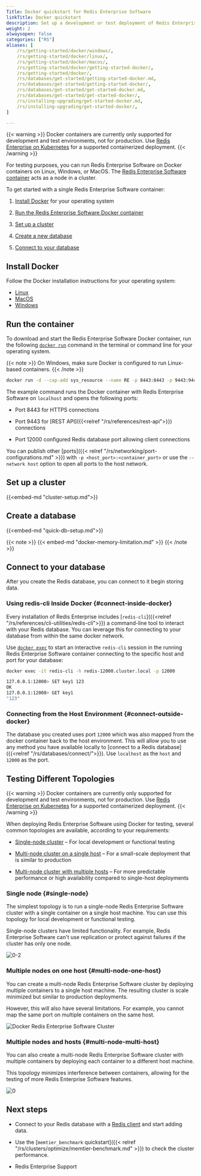 ```yaml
---
Title: Docker quickstart for Redis Enterprise Software
linkTitle: Docker quickstart
description: Set up a development or test deployment of Redis Enterprise Software using Docker.
weight: 2
alwaysopen: false
categories: ["RS"]
aliases: [
    /rs/getting-started/docker/windows/,
    /rs/getting-started/docker/linux/,
    /rs/getting-started/docker/macos/,
    /rs/getting-started/docker/getting-started-docker/,
    /rs/getting-started/docker/,
    /rs/databases/get-started/getting-started-docker.md,
    /rs/databases/get-started/getting-started-docker/,
    /rs/databases/get-started/get-started-docker.md,
    /rs/databases/get-started/get-started-docker/,
    /rs/installing-upgrading/get-started-docker.md,
    /rs/installing-upgrading/get-started-docker/,
]

---
```

{{< warning >}}
Docker containers are currently only supported for development and test environments, not for production. Use [Redis Enterprise on Kubernetes](<relref "/rs-docker-bug-bash/kubernetes/">) for a supported containerized deployment.
{{< /warning >}}

For testing purposes, you can run Redis Enterprise Software on Docker containers on
Linux, Windows, or MacOS.
The [Redis Enterprise Software container](https://hub.docker.com/r/redislabs/redis/)
acts as a node in a cluster.

To get started with a single Redis Enterprise Software container:

1. [Install Docker](#install-docker) for your operating system

2. [Run the Redis Enterprise Software Docker container](#run-the-container)

3. [Set up a cluster](#set-up-a-cluster)

4. [Create a new database](#create-a-database)

5. [Connect to your database](#connect-to-your-database)

## Install Docker

Follow the Docker installation instructions for your operating system:

- [Linux](https://docs.docker.com/install/#supported-platforms)
- [MacOS](https://docs.docker.com/docker-for-mac/install/)
- [Windows](https://store.docker.com/editions/community/docker-ce-desktop-windows)

## Run the container

To download and start the Redis Enterprise Software Docker container, run the following
[`docker run`](https://docs.docker.com/engine/reference/commandline/run/) command in the terminal or command line for your operating system.

{{< note >}}
On Windows, make sure Docker is configured to run Linux-based containers.
{{< /note >}}

```sh
docker run -d --cap-add sys_resource --name RE -p 8443:8443 -p 9443:9443 -p 12000:12000 redislabs/redis
```

The example command runs the Docker container with Redis Enterprise Software on `localhost` and opens the following ports: 

- Port 8443 for HTTPS connections

- Port 9443 for [REST API]({{<relref "/rs/references/rest-api">}}) connections

- Port 12000 configured Redis database port allowing client connections

You can publish other [ports]({{< relref "/rs/networking/port-configurations.md" >}})
with `-p <host_port>:<container_port>` or use the `--network host` option to open all ports to the host network.

## Set up a cluster

{{<embed-md "cluster-setup.md">}}

## Create a database

{{<embed-md "quick-db-setup.md">}}

{{< note >}}
{{< embed-md "docker-memory-limitation.md" >}}
{{< /note >}}

## Connect to your database

After you create the Redis database, you can connect to it begin storing data.


### Using redis-cli Inside Docker {#connect-inside-docker}

Every installation of Redis Enterprise includes [`redis-cli`]({{<relref "/rs/references/cli-utilities/redis-cli">}}) a command-line tool to interact with your Redis database. You can leverage this for connecting to your database from within the same docker network.

Use [`docker exec`](https://docs.docker.com/engine/reference/commandline/exec/) to start an interactive `redis-cli` session in the running Redis Enterprise Software container connecting to the specific host and port for your database:

```sh
docker exec -it redis-cli -h redis-12000.cluster.local -p 12000

127.0.0.1:12000> SET key1 123
OK
127.0.0.1:12000> GET key1
"123"
```

### Connecting from the Host Environment {#connect-outside-docker}

The database you created uses port `12000` which was also mapped from the docker container back to the host environment.  This will allow you to use any method you have available locally to [connect to a Redis database]({{<relref "/rs/databases/connect/">}}).  Use `localhost` as the `host` and `12000` as the port.


## Testing Different Topologies

{{< warning >}}
Docker containers are currently only supported for development and test environments, not for production. Use [Redis Enterprise on Kubernetes](<relref "/rs-docker-bug-bash/kubernetes/">) for a supported containerized deployment.
{{< /warning >}}

When deploying Redis Enterprise Software using Docker for testing, several common topologies are available, according to your requirements:

- [Single-node cluster](#single-node) – For local development or functional testing

- [Multi-node cluster on a single host](#multi-node-one-host) – For a small-scale deployment that is similar to production

- [Multi-node cluster with multiple hosts](#multi-node-multi-host) – For more predictable performance or high availability compared to single-host deployments

### Single node {#single-node}

The simplest topology is to run a single-node Redis Enterprise Software cluster with a single container on a single host machine. You can use this topology for local development or functional testing.

Single-node clusters have limited functionality. For example, Redis Enterprise Software can't use replication or protect against failures if the cluster has only one node.

![0-2](/images/rs/RS-Docker-container.png)

### Multiple nodes on one host {#multi-node-one-host}

You can create a multi-node Redis Enterprise Software cluster by deploying multiple containers to a single host machine. The resulting cluster is scale minimized but similar to production deployments.

However, this will also have several limitations.  For example, you cannot map the same port on multiple containers on the same host.

![Docker Redis Enterprise Software Cluster](/images/rs/RS-Docker-cluster-single-host.png)

### Multiple nodes and hosts {#multi-node-multi-host}

You can also create a multi-node Redis Enterprise Software cluster with multiple containers by deploying each container to a different host machine.

This topology minimizes interference between containers, allowing for the testing of more Redis Enterprise Software features.

![0](/images/rs/RS-Docker-cluster-multi-host.png)


## Next steps

- Connect to your Redis database with a [Redis client](https://redis.io/clients) and start adding data.

- Use the [`memtier_benchmark` quickstart]({{< relref "/rs/clusters/optimize/memtier-benchmark.md" >}}) to check the cluster performance.

- Redis Enterprise Support